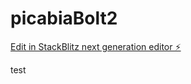 # picabiaBolt2

[Edit in StackBlitz next generation editor ⚡️](https://stackblitz.com/~/github.com/profdl/picabiaBolt2)


test